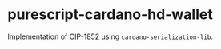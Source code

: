 # purescript-cardano-hd-wallet

Implementation of [CIP-1852](https://cips.cardano.org/cip/CIP-1852) using `cardano-serialization-lib`.
